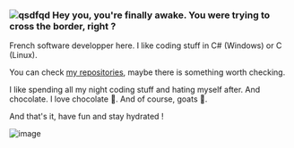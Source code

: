 ### ![qsdfqd](https://user-images.githubusercontent.com/30344403/131254734-5a9f3cea-9bef-4bd7-a217-e787e2c22ded.png) Hey you, you're finally awake. You were trying to cross the border, right ?

French software developper here. I like coding stuff in C# (Windows) or C (Linux).

You can check [my repositories](?tab=repositories), maybe there is something worth checking.


I like spending all my night coding stuff and hating myself after. And chocolate. I love chocolate 🍫. And of course, goats 🐐.

And that's it, have fun and stay hydrated !

![image](https://user-images.githubusercontent.com/30344403/131254285-16fee19b-82fa-42bc-9b28-87c92bef1a0d.png)

